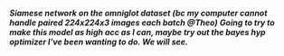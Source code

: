 ***Siamese network on the omniglot dataset (bc my computer cannot handle paired 224x224x3 images each batch @Theo)***
***Going to try to make this model as high acc as I can, maybe try out the bayes hyp optimizer I've been wanting to do. We will see.***
